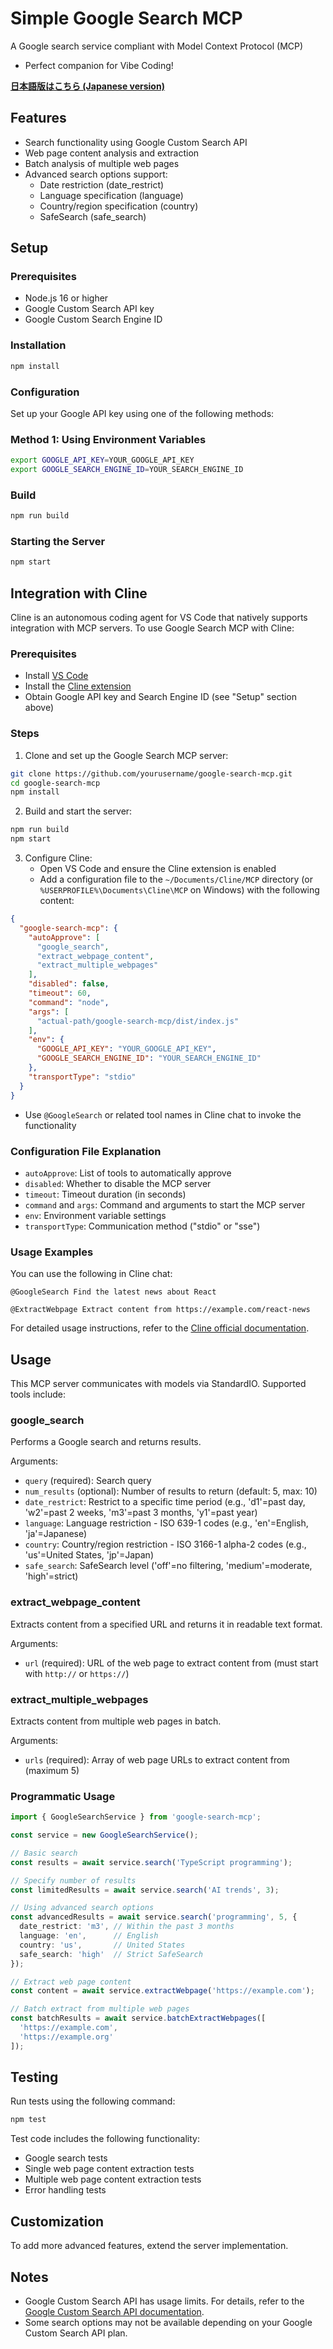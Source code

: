 # Simple Google Search MCP

A Google search service compliant with Model Context Protocol (MCP)
- Perfect companion for Vibe Coding!

**[日本語版はこちら (Japanese version)](README.md)**

## Features

- Search functionality using Google Custom Search API
- Web page content analysis and extraction
- Batch analysis of multiple web pages
- Advanced search options support:
  - Date restriction (date_restrict)
  - Language specification (language)
  - Country/region specification (country)
  - SafeSearch (safe_search)

## Setup

### Prerequisites

- Node.js 16 or higher
- Google Custom Search API key
- Google Custom Search Engine ID

### Installation

```bash
npm install
```

### Configuration

Set up your Google API key using one of the following methods:

### Method 1: Using Environment Variables

```bash
export GOOGLE_API_KEY=YOUR_GOOGLE_API_KEY
export GOOGLE_SEARCH_ENGINE_ID=YOUR_SEARCH_ENGINE_ID
```

### Build

```bash
npm run build
```

### Starting the Server

```bash
npm start
```

## Integration with Cline

Cline is an autonomous coding agent for VS Code that natively supports integration with MCP servers. To use Google Search MCP with Cline:

### Prerequisites

- Install [VS Code](https://code.visualstudio.com/)
- Install the [Cline extension](https://marketplace.visualstudio.com/items?itemName=cline.cline)
- Obtain Google API key and Search Engine ID (see "Setup" section above)

### Steps

1. Clone and set up the Google Search MCP server:

```bash
git clone https://github.com/yourusername/google-search-mcp.git
cd google-search-mcp
npm install
```

2. Build and start the server:

```bash
npm run build
npm start
```

3. Configure Cline:
   - Open VS Code and ensure the Cline extension is enabled
   - Add a configuration file to the `~/Documents/Cline/MCP` directory (or `%USERPROFILE%\Documents\Cline\MCP` on Windows) with the following content:

```json
{
  "google-search-mcp": {
    "autoApprove": [
      "google_search",
      "extract_webpage_content",
      "extract_multiple_webpages"
    ],
    "disabled": false,
    "timeout": 60,
    "command": "node",
    "args": [
      "actual-path/google-search-mcp/dist/index.js"
    ],
    "env": {
      "GOOGLE_API_KEY": "YOUR_GOOGLE_API_KEY",
      "GOOGLE_SEARCH_ENGINE_ID": "YOUR_SEARCH_ENGINE_ID"
    },
    "transportType": "stdio"
  }
}
```

   - Use `@GoogleSearch` or related tool names in Cline chat to invoke the functionality

### Configuration File Explanation

- `autoApprove`: List of tools to automatically approve
- `disabled`: Whether to disable the MCP server
- `timeout`: Timeout duration (in seconds)
- `command` and `args`: Command and arguments to start the MCP server
- `env`: Environment variable settings
- `transportType`: Communication method ("stdio" or "sse")

### Usage Examples

You can use the following in Cline chat:

```
@GoogleSearch Find the latest news about React

@ExtractWebpage Extract content from https://example.com/react-news
```

For detailed usage instructions, refer to the [Cline official documentation](https://cline.bot).

## Usage

This MCP server communicates with models via StandardIO. Supported tools include:

### google_search

Performs a Google search and returns results.

Arguments:
- `query` (required): Search query
- `num_results` (optional): Number of results to return (default: 5, max: 10)
- `date_restrict`: Restrict to a specific time period (e.g., 'd1'=past day, 'w2'=past 2 weeks, 'm3'=past 3 months, 'y1'=past year)
- `language`: Language restriction - ISO 639-1 codes (e.g., 'en'=English, 'ja'=Japanese)
- `country`: Country/region restriction - ISO 3166-1 alpha-2 codes (e.g., 'us'=United States, 'jp'=Japan)
- `safe_search`: SafeSearch level ('off'=no filtering, 'medium'=moderate, 'high'=strict)

### extract_webpage_content

Extracts content from a specified URL and returns it in readable text format.

Arguments:
- `url` (required): URL of the web page to extract content from (must start with `http://` or `https://`)

### extract_multiple_webpages

Extracts content from multiple web pages in batch.

Arguments:
- `urls` (required): Array of web page URLs to extract content from (maximum 5)

### Programmatic Usage

```typescript
import { GoogleSearchService } from 'google-search-mcp';

const service = new GoogleSearchService();

// Basic search
const results = await service.search('TypeScript programming');

// Specify number of results
const limitedResults = await service.search('AI trends', 3);

// Using advanced search options
const advancedResults = await service.search('programming', 5, {
  date_restrict: 'm3', // Within the past 3 months
  language: 'en',      // English
  country: 'us',       // United States
  safe_search: 'high'  // Strict SafeSearch
});

// Extract web page content
const content = await service.extractWebpage('https://example.com');

// Batch extract from multiple web pages
const batchResults = await service.batchExtractWebpages([
  'https://example.com',
  'https://example.org'
]);
```

## Testing

Run tests using the following command:

```bash
npm test
```

Test code includes the following functionality:
- Google search tests
- Single web page content extraction tests
- Multiple web page content extraction tests
- Error handling tests

## Customization

To add more advanced features, extend the server implementation.

## Notes

- Google Custom Search API has usage limits. For details, refer to the [Google Custom Search API documentation](https://developers.google.com/custom-search/v1/overview).
- Some search options may not be available depending on your Google Custom Search API plan.
